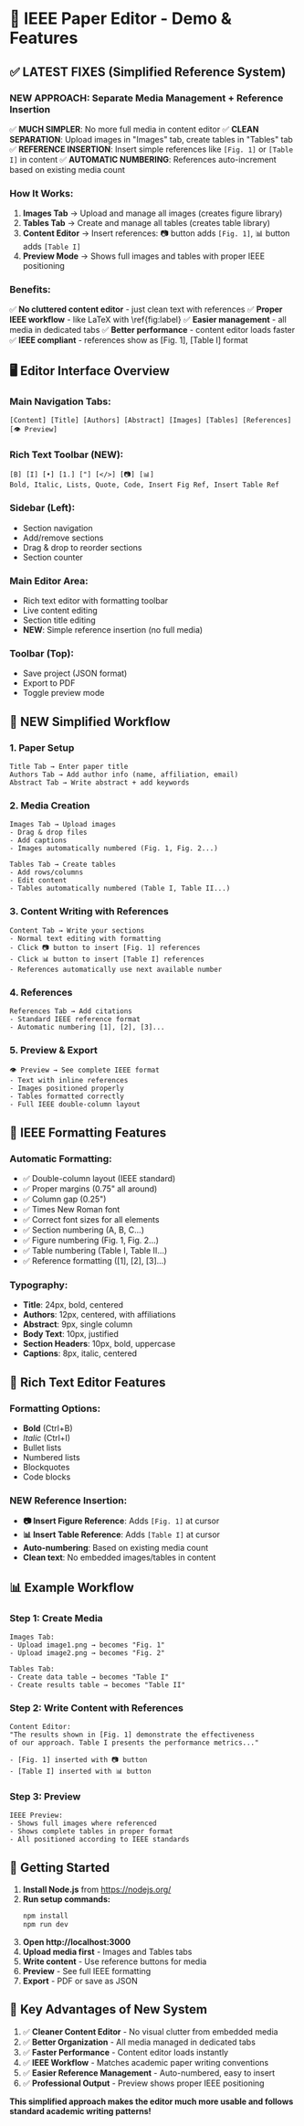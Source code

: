# 🎯 IEEE Paper Editor - Demo & Features

## ✅ **LATEST FIXES** (Simplified Reference System)

### **NEW APPROACH: Separate Media Management + Reference Insertion**
✅ **MUCH SIMPLER**: No more full media in content editor
✅ **CLEAN SEPARATION**: Upload images in "Images" tab, create tables in "Tables" tab
✅ **REFERENCE INSERTION**: Insert simple references like `[Fig. 1]` or `[Table I]` in content
✅ **AUTOMATIC NUMBERING**: References auto-increment based on existing media count

### **How It Works:**
1. **Images Tab** → Upload and manage all images (creates figure library)
2. **Tables Tab** → Create and manage all tables (creates table library)  
3. **Content Editor** → Insert references: 📷 button adds `[Fig. 1]`, 📊 button adds `[Table I]`
4. **Preview Mode** → Shows full images and tables with proper IEEE positioning

### **Benefits:**
✅ **No cluttered content editor** - just clean text with references
✅ **Proper IEEE workflow** - like LaTeX with \ref{fig:label}
✅ **Easier management** - all media in dedicated tabs
✅ **Better performance** - content editor loads faster
✅ **IEEE compliant** - references show as [Fig. 1], [Table I] format

## 🖥️ **Editor Interface Overview**

### **Main Navigation Tabs:**
```
[Content] [Title] [Authors] [Abstract] [Images] [Tables] [References] [👁️ Preview]
```

### **Rich Text Toolbar (NEW):**
```
[B] [I] [•] [1.] ["] [</>] [📷] [📊] 
Bold, Italic, Lists, Quote, Code, Insert Fig Ref, Insert Table Ref
```

### **Sidebar (Left):**
- Section navigation
- Add/remove sections  
- Drag & drop to reorder sections
- Section counter

### **Main Editor Area:**
- Rich text editor with formatting toolbar
- Live content editing
- Section title editing
- **NEW**: Simple reference insertion (no full media)

### **Toolbar (Top):**
- Save project (JSON format)
- Export to PDF
- Toggle preview mode

## 📝 **NEW Simplified Workflow**

### **1. Paper Setup**
```
Title Tab → Enter paper title
Authors Tab → Add author info (name, affiliation, email)
Abstract Tab → Write abstract + add keywords
```

### **2. Media Creation**
```
Images Tab → Upload images
- Drag & drop files
- Add captions
- Images automatically numbered (Fig. 1, Fig. 2...)

Tables Tab → Create tables  
- Add rows/columns
- Edit content
- Tables automatically numbered (Table I, Table II...)
```

### **3. Content Writing with References**
```
Content Tab → Write your sections
- Normal text editing with formatting
- Click 📷 button to insert [Fig. 1] references  
- Click 📊 button to insert [Table I] references
- References automatically use next available number
```

### **4. References**
```
References Tab → Add citations
- Standard IEEE reference format
- Automatic numbering [1], [2], [3]...
```

### **5. Preview & Export**
```
👁️ Preview → See complete IEEE format
- Text with inline references
- Images positioned properly  
- Tables formatted correctly
- Full IEEE double-column layout
```

## 🎨 **IEEE Formatting Features**

### **Automatic Formatting:**
- ✅ Double-column layout (IEEE standard)
- ✅ Proper margins (0.75" all around)
- ✅ Column gap (0.25")
- ✅ Times New Roman font
- ✅ Correct font sizes for all elements
- ✅ Section numbering (A, B, C...)
- ✅ Figure numbering (Fig. 1, Fig. 2...)
- ✅ Table numbering (Table I, Table II...)
- ✅ Reference formatting ([1], [2], [3]...)

### **Typography:**
- **Title**: 24px, bold, centered
- **Authors**: 12px, centered, with affiliations
- **Abstract**: 9px, single column
- **Body Text**: 10px, justified
- **Section Headers**: 10px, bold, uppercase
- **Captions**: 8px, italic, centered

## 🔧 **Rich Text Editor Features**

### **Formatting Options:**
- **Bold** (Ctrl+B)
- *Italic* (Ctrl+I)
- Bullet lists
- Numbered lists
- Blockquotes
- Code blocks

### **NEW Reference Insertion:**
- **📷 Insert Figure Reference**: Adds `[Fig. 1]` at cursor
- **📊 Insert Table Reference**: Adds `[Table I]` at cursor
- **Auto-numbering**: Based on existing media count
- **Clean text**: No embedded images/tables in content

## 📊 **Example Workflow**

### **Step 1: Create Media**
```
Images Tab:
- Upload image1.png → becomes "Fig. 1"
- Upload image2.png → becomes "Fig. 2"

Tables Tab:  
- Create data table → becomes "Table I"
- Create results table → becomes "Table II"
```

### **Step 2: Write Content with References**
```
Content Editor:
"The results shown in [Fig. 1] demonstrate the effectiveness 
of our approach. Table I presents the performance metrics..."

- [Fig. 1] inserted with 📷 button
- [Table I] inserted with 📊 button
```

### **Step 3: Preview**
```
IEEE Preview:
- Shows full images where referenced
- Shows complete tables in proper format
- All positioned according to IEEE standards
```

## 🚀 **Getting Started**

1. **Install Node.js** from https://nodejs.org/
2. **Run setup commands:**
   ```bash
   npm install
   npm run dev
   ```
3. **Open http://localhost:3000**
4. **Upload media first** - Images and Tables tabs
5. **Write content** - Use reference buttons for media
6. **Preview** - See full IEEE formatting
7. **Export** - PDF or save as JSON

## 🎯 **Key Advantages of New System**

1. ✅ **Cleaner Content Editor** - No visual clutter from embedded media
2. ✅ **Better Organization** - All media managed in dedicated tabs  
3. ✅ **Faster Performance** - Content editor loads instantly
4. ✅ **IEEE Workflow** - Matches academic paper writing conventions
5. ✅ **Easier Reference Management** - Auto-numbered, easy to insert
6. ✅ **Professional Output** - Preview shows proper IEEE positioning

**This simplified approach makes the editor much more usable and follows standard academic writing patterns!** 